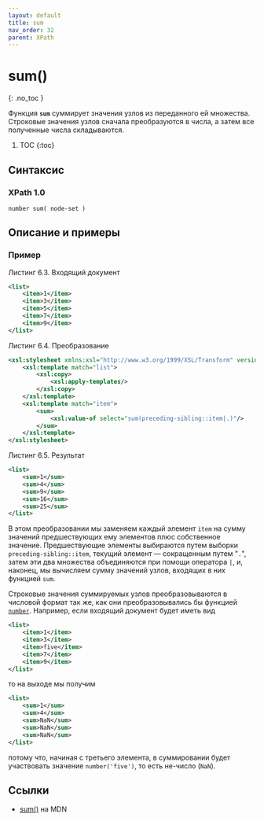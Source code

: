 ```yaml
---
layout: default
title: sum
nav_order: 32
parent: XPath
---
```


<!-- prettier-ignore-start -->
# sum()
{: .no_toc }
<!-- prettier-ignore-end -->

Функция **`sum`** суммирует значения узлов из переданного ей множества. Строковые значения узлов сначала преобразуются в числа, а затем все полученные числа складываются.

<!-- prettier-ignore -->
1. TOC
{:toc}

## Синтаксис

### XPath 1.0

```
number sum( node-set )
```

## Описание и примеры

### Пример

Листинг 6.3. Входящий документ

```xml
<list>
    <item>1</item>
    <item>3</item>
    <item>5</item>
    <item>7</item>
    <item>9</item>
</list>
```

Листинг 6.4. Преобразование

```xml
<xsl:stylesheet xmlns:xsl="http://www.w3.org/1999/XSL/Transform" version="1.0">
    <xsl:template match="list">
        <xsl:copy>
            <xsl:apply-templates/>
        </xsl:copy>
    </xsl:template>
    <xsl:template match="item">
        <sum>
            <xsl:value-of select="sum(preceding-sibling::item|.)"/>
        </sum>
    </xsl:template>
</xsl:stylesheet>
```

Листинг 6.5. Результат

```xml
<list>
    <sum>1</sum>
    <sum>4</sum>
    <sum>9</sum>
    <sum>16</sum>
    <sum>25</sum>
</list>
```

В этом преобразовании мы заменяем каждый элемент `item` на сумму значений предшествующих ему элементов плюс собственное значение. Предшествующие элементы выбираются путем выборки `preceding-sibling::item`, текущий элемент — сокращенным путем "`.`", затем эти два множества объединяются при помощи оператора `|`, и, наконец, мы вычисляем сумму значений узлов, входящих в них функцией `sum`.

Строковые значения суммируемых узлов преобразовываются в числовой формат так же, как они преобразовывались бы функцией [`number`](/xpath/number/). Например, если входящий документ будет иметь вид

```xml
<list>
    <item>1</item>
    <item>3</item>
    <item>five</item>
    <item>7</item>
    <item>9</item>
</list>
```

то на выходе мы получим

```xml
<list>
    <sum>1</sum>
    <sum>4</sum>
    <sum>NaN</sum>
    <sum>NaN</sum>
    <sum>NaN</sum>
</list>
```

потому что, начиная с третьего элемента, в суммировании будет участвовать значение `number('five')`, то есть не-число (`NaN`).

## Ссылки

- [sum()](https://developer.mozilla.org/en-US/docs/Web/XPath/Functions/sum) на MDN
